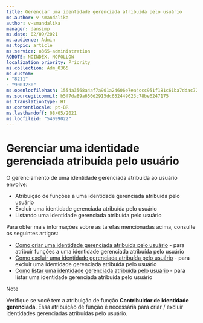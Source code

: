 ```yaml
---
title: Gerenciar uma identidade gerenciada atribuída pelo usuário
ms.author: v-smandalika
author: v-smandalika
manager: dansimp
ms.date: 02/09/2021
ms.audience: Admin
ms.topic: article
ms.service: o365-administration
ROBOTS: NOINDEX, NOFOLLOW
localization_priority: Priority
ms.collection: Adm_O365
ms.custom:
- "8211"
- "9003230"
ms.openlocfilehash: 1554a3568a4af7a901a24606e7ea4ccc951f181c61ba7ddac72925a296c2611a
ms.sourcegitcommit: b5f7da89a650d2915dc652449623c78be6247175
ms.translationtype: HT
ms.contentlocale: pt-BR
ms.lasthandoff: 08/05/2021
ms.locfileid: "54099022"
---
```

# <a name="manage-a-user-assigned-managed-identity"></a>Gerenciar uma identidade gerenciada atribuída pelo usuário

O gerenciamento de uma identidade gerenciada atribuída ao usuário envolve:

- Atribuição de funções a uma identidade gerenciada atribuída pelo usuário
- Excluir uma identidade gerenciada atribuída pelo usuário
- Listando uma identidade gerenciada atribuída pelo usuário

Para obter mais informações sobre as tarefas mencionadas acima, consulte os seguintes artigos:

- [Como criar uma identidade gerenciada atribuída pelo usuário](https://docs.microsoft.com/azure/active-directory/managed-identities-azure-resources/how-to-manage-ua-identity-portal) - para atribuir funções a uma identidade gerenciada atribuída pelo usuário
- [Como excluir uma identidade gerenciada atribuída pelo usuário](https://docs.microsoft.com/azure/active-directory/managed-identities-azure-resources/how-to-manage-ua-identity-portal) - para excluir uma identidade gerenciada atribuída pelo usuário
- [Como listar uma identidade gerenciada atribuída pelo usuário](https://docs.microsoft.com/azure/active-directory/managed-identities-azure-resources/how-to-manage-ua-identity-portal) - para listar uma identidade gerenciada atribuída pelo usuário

> [!NOTE]
> Verifique se você tem a atribuição de função **Contribuidor de identidade gerenciada**. Essa atribuição de função é necessária para criar / excluir identidades gerenciadas atribuídas pelo usuário.
